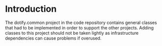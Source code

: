 # Introduction #
The dotify.common project in the code repository contains general classes that had to be implemented in order to support the other projects. Adding classes to this project should not be taken lightly as infrastructure dependencies can cause problems if overused.